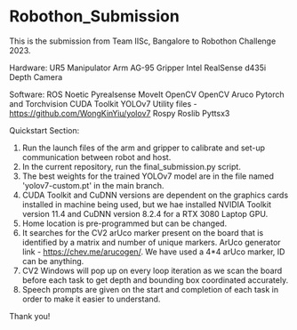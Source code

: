 # Robothon_Submission

This is the submission from Team IISc, Bangalore to Robothon Challenge 2023. 

Hardware:
UR5 Manipulator Arm
AG-95 Gripper 
Intel RealSense d435i Depth Camera

Software:
ROS Noetic
Pyrealsense
MoveIt
OpenCV
OpenCV Aruco
Pytorch and Torchvision
CUDA Toolkit
YOLOv7 Utility files - https://github.com/WongKinYiu/yolov7
Rospy
Roslib
Pyttsx3


Quickstart Section:
1. Run the launch files of the arm and gripper to calibrate and set-up communication between robot and host.  
2. In the current repository, run the final_submission.py script. 
3. The best weights for the trained YOLOv7 model are in the file named 'yolov7-custom.pt' in the main branch. 
4. CUDA Toolkit and CuDNN versions are dependent on the graphics cards installed in machine being used, but we hae installed NVIDIA Toolkit version 11.4 and CuDNN version 8.2.4 for a RTX 3080 Laptop GPU.
5. Home location is pre-programmed but can be changed. 
6. It searches for the CV2 arUco marker present on the board that is identified by a matrix and number of unique markers. ArUco generator link - https://chev.me/arucogen/. We have used a 4*4 arUco marker, ID can be anything. 
7. CV2 Windows will pop up on every loop iteration as we scan the board before each task to get depth and bounding box coordinated accurately. 
8. Speech prompts are given on the start and completion of each task in order to make it easier to understand. 

Thank you!
